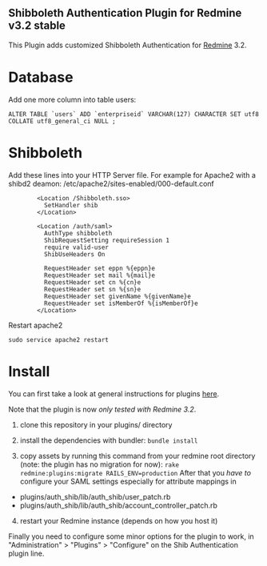 ## Shibboleth Authentication Plugin for Redmine v3.2 stable
This Plugin adds customized Shibboleth Authentication for [Redmine](http://www.redmine.org) 3.2.

# Database
Add one more column into table users:
```
ALTER TABLE `users` ADD `enterpriseid` VARCHAR(127) CHARACTER SET utf8 COLLATE utf8_general_ci NULL ;
```

# Shibboleth

Add these lines into your HTTP Server file. For example for Apache2 with a shibd2 deamon: /etc/apache2/sites-enabled/000-default.conf
```
        <Location /Shibboleth.sso>
          SetHandler shib
        </Location>

        <Location /auth/saml>
          AuthType shibboleth
          ShibRequestSetting requireSession 1
          require valid-user
          ShibUseHeaders On

          RequestHeader set eppn %{eppn}e
          RequestHeader set mail %{mail}e
          RequestHeader set cn %{cn}e
          RequestHeader set sn %{sn}e
          RequestHeader set givenName %{givenName}e
          RequestHeader set isMemberOf %{isMemberOf}e
        </Location>
```

Restart apache2

```sudo service apache2 restart```

# Install

You can first take a look at general instructions for plugins [here](http://www.redmine.org/wiki/redmine/Plugins).

Note that the plugin is now *only tested with Redmine 3.2*.

1. clone this repository in your plugins/ directory

2. install the dependencies with bundler: 
    ```bundle install```

3. copy assets by running this command from your redmine root directory (note: the plugin has no migration for now):
```rake redmine:plugins:migrate RAILS_ENV=production```
After that you *have to* configure your SAML settings especially for attribute mappings in
  - plugins/auth_shib/lib/auth_shib/user_patch.rb
  - plugins/auth_shib/lib/auth_shib/account_controller_patch.rb

4. restart your Redmine instance (depends on how you host it)

Finally you need to configure some minor options for the plugin to work, in "Administration" > "Plugins" > "Configure" on the Shib Authentication plugin line.
